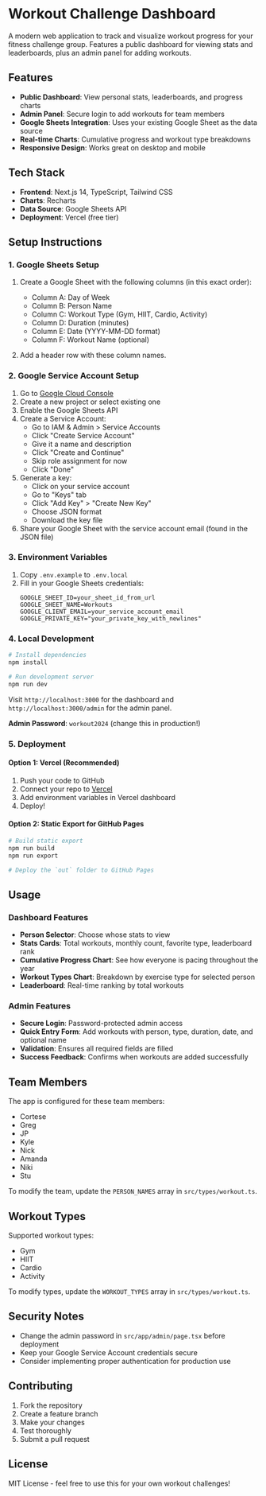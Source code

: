 # Workout Challenge Dashboard

A modern web application to track and visualize workout progress for your fitness challenge group. Features a public dashboard for viewing stats and leaderboards, plus an admin panel for adding workouts.

## Features

- **Public Dashboard**: View personal stats, leaderboards, and progress charts
- **Admin Panel**: Secure login to add workouts for team members
- **Google Sheets Integration**: Uses your existing Google Sheet as the data source
- **Real-time Charts**: Cumulative progress and workout type breakdowns
- **Responsive Design**: Works great on desktop and mobile

## Tech Stack

- **Frontend**: Next.js 14, TypeScript, Tailwind CSS
- **Charts**: Recharts
- **Data Source**: Google Sheets API
- **Deployment**: Vercel (free tier)

## Setup Instructions

### 1. Google Sheets Setup

1. Create a Google Sheet with the following columns (in this exact order):
   - Column A: Day of Week
   - Column B: Person Name
   - Column C: Workout Type (Gym, HIIT, Cardio, Activity)
   - Column D: Duration (minutes)
   - Column E: Date (YYYY-MM-DD format)
   - Column F: Workout Name (optional)

2. Add a header row with these column names.

### 2. Google Service Account Setup

1. Go to [Google Cloud Console](https://console.cloud.google.com/)
2. Create a new project or select existing one
3. Enable the Google Sheets API
4. Create a Service Account:
   - Go to IAM & Admin > Service Accounts
   - Click "Create Service Account"
   - Give it a name and description
   - Click "Create and Continue"
   - Skip role assignment for now
   - Click "Done"
5. Generate a key:
   - Click on your service account
   - Go to "Keys" tab
   - Click "Add Key" > "Create New Key"
   - Choose JSON format
   - Download the key file
6. Share your Google Sheet with the service account email (found in the JSON file)

### 3. Environment Variables

1. Copy `.env.example` to `.env.local`
2. Fill in your Google Sheets credentials:
   ```
   GOOGLE_SHEET_ID=your_sheet_id_from_url
   GOOGLE_SHEET_NAME=Workouts
   GOOGLE_CLIENT_EMAIL=your_service_account_email
   GOOGLE_PRIVATE_KEY="your_private_key_with_newlines"
   ```

### 4. Local Development

```bash
# Install dependencies
npm install

# Run development server
npm run dev
```

Visit `http://localhost:3000` for the dashboard and `http://localhost:3000/admin` for the admin panel.

**Admin Password**: `workout2024` (change this in production!)

### 5. Deployment

#### Option 1: Vercel (Recommended)
1. Push your code to GitHub
2. Connect your repo to [Vercel](https://vercel.com)
3. Add environment variables in Vercel dashboard
4. Deploy!

#### Option 2: Static Export for GitHub Pages
```bash
# Build static export
npm run build
npm run export

# Deploy the `out` folder to GitHub Pages
```

## Usage

### Dashboard Features
- **Person Selector**: Choose whose stats to view
- **Stats Cards**: Total workouts, monthly count, favorite type, leaderboard rank
- **Cumulative Progress Chart**: See how everyone is pacing throughout the year
- **Workout Types Chart**: Breakdown by exercise type for selected person
- **Leaderboard**: Real-time ranking by total workouts

### Admin Features
- **Secure Login**: Password-protected admin access
- **Quick Entry Form**: Add workouts with person, type, duration, date, and optional name
- **Validation**: Ensures all required fields are filled
- **Success Feedback**: Confirms when workouts are added successfully

## Team Members

The app is configured for these team members:
- Cortese
- Greg
- JP
- Kyle
- Nick
- Amanda
- Niki
- Stu

To modify the team, update the `PERSON_NAMES` array in `src/types/workout.ts`.

## Workout Types

Supported workout types:
- Gym
- HIIT
- Cardio
- Activity

To modify types, update the `WORKOUT_TYPES` array in `src/types/workout.ts`.

## Security Notes

- Change the admin password in `src/app/admin/page.tsx` before deployment
- Keep your Google Service Account credentials secure
- Consider implementing proper authentication for production use

## Contributing

1. Fork the repository
2. Create a feature branch
3. Make your changes
4. Test thoroughly
5. Submit a pull request

## License

MIT License - feel free to use this for your own workout challenges!
